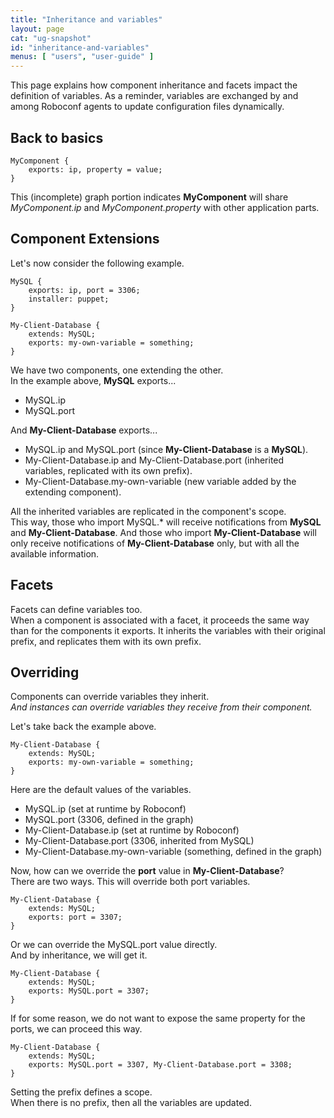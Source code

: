 ```yaml
---
title: "Inheritance and variables"
layout: page
cat: "ug-snapshot"
id: "inheritance-and-variables"
menus: [ "users", "user-guide" ]
---
```


This page explains how component inheritance and facets impact the
definition of variables. As a reminder, variables are exchanged by and among
Roboconf agents to update configuration files dynamically.


## Back to basics

```
MyComponent {
	exports: ip, property = value;
}
```

This (incomplete) graph portion indicates **MyComponent** will share
*MyComponent.ip* and *MyComponent.property* with other application parts.


## Component Extensions

Let's now consider the following example.

```
MySQL {
	exports: ip, port = 3306;
	installer: puppet;
}

My-Client-Database {
	extends: MySQL;
	exports: my-own-variable = something;
}
```

We have two components, one extending the other.  
In the example above, **MySQL** exports...

* MySQL.ip
* MySQL.port

And **My-Client-Database** exports...

* MySQL.ip and MySQL.port (since **My-Client-Database** is a **MySQL**).
* My-Client-Database.ip and My-Client-Database.port (inherited variables, replicated with its own prefix).
* My-Client-Database.my-own-variable (new variable added by the extending component).

All the inherited variables are replicated in the component's scope.  
This way, those who import MySQL.\* will receive notifications from **MySQL** and **My-Client-Database**.
And those who import **My-Client-Database** will only receive notifications of **My-Client-Database** only, but with
all the available information.


## Facets

Facets can define variables too.  
When a component is associated with a facet, it proceeds the same way than for the components it exports.
It inherits the variables with their original prefix, and replicates them with its own prefix.


## Overriding

Components can override variables they inherit.  
*And instances can override variables they receive from their component.*

Let's take back the example above.

```
My-Client-Database {
	extends: MySQL;
	exports: my-own-variable = something;
}
```

Here are the default values of the variables.

* MySQL.ip (set at runtime by Roboconf)
* MySQL.port (3306, defined in the graph)
* My-Client-Database.ip (set at runtime by Roboconf)
* My-Client-Database.port (3306, inherited from MySQL)
* My-Client-Database.my-own-variable (something, defined in the graph)

Now, how can we override the **port** value in **My-Client-Database**?  
There are two ways. This will override both port variables.

```
My-Client-Database {
	extends: MySQL;
	exports: port = 3307;
}
```

Or we can override the MySQL.port value directly.  
And by inheritance, we will get it.

```
My-Client-Database {
	extends: MySQL;
	exports: MySQL.port = 3307;
}
```

If for some reason, we do not want to expose the same property for the ports, we can proceed this way.

```
My-Client-Database {
	extends: MySQL;
	exports: MySQL.port = 3307, My-Client-Database.port = 3308;
}
```

Setting the prefix defines a scope.  
When there is no prefix, then all the variables are updated.
